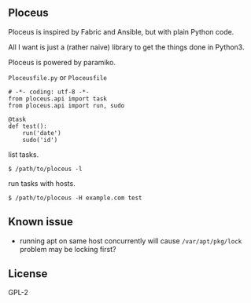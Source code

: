 ## Ploceus

Ploceus is inspired by Fabric and Ansible, but with plain Python code.

All I want is just a (rather naive) library to get the things done in Python3.

Ploceus is powered by paramiko.

`Ploceusfile.py` or `Ploceusfile`

```
# -*- coding: utf-8 -*-
from ploceus.api import task
from ploceus.api import run, sudo

@task
def test():
    run('date')
    sudo('id')
```

list tasks.

```
$ /path/to/ploceus -l
```

run tasks with hosts.

```
$ /path/to/ploceus -H example.com test
```

## Known issue

- running apt on same host concurrently will cause `/var/apt/pkg/lock` problem
  may be locking first?


## License

GPL-2
